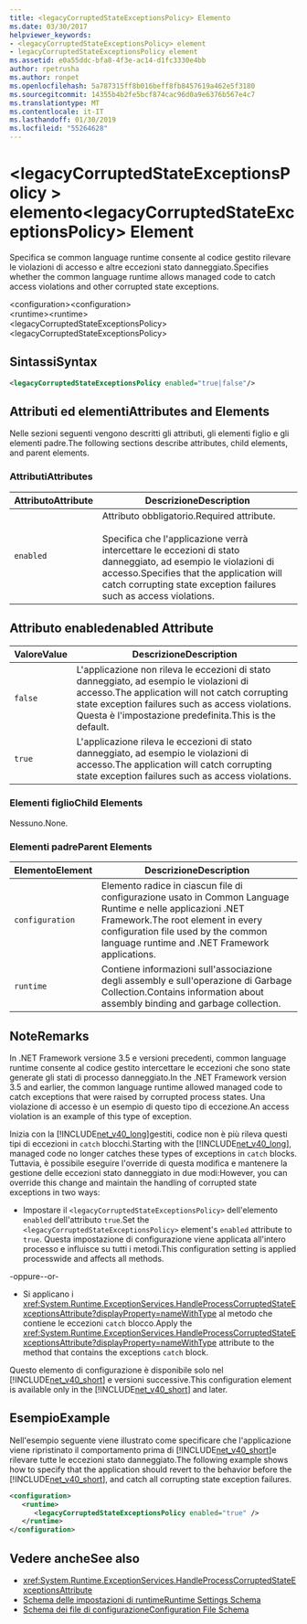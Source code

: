 ```yaml
---
title: <legacyCorruptedStateExceptionsPolicy> Elemento
ms.date: 03/30/2017
helpviewer_keywords:
- <legacyCorruptedStateExceptionsPolicy> element
- legacyCorruptedStateExceptionsPolicy element
ms.assetid: e0a55ddc-bfa8-4f3e-ac14-d1fc3330e4bb
author: rpetrusha
ms.author: ronpet
ms.openlocfilehash: 5a787315ff8b016beff8fb8457619a462e5f3180
ms.sourcegitcommit: 14355b4b2fe5bcf874cac96d0a9e6376b567e4c7
ms.translationtype: MT
ms.contentlocale: it-IT
ms.lasthandoff: 01/30/2019
ms.locfileid: "55264628"
---
```

# <a name="legacycorruptedstateexceptionspolicy-element"></a><span data-ttu-id="db2f4-102">\<legacyCorruptedStateExceptionsPolicy > elemento</span><span class="sxs-lookup"><span data-stu-id="db2f4-102">\<legacyCorruptedStateExceptionsPolicy> Element</span></span>
<span data-ttu-id="db2f4-103">Specifica se common language runtime consente al codice gestito rilevare le violazioni di accesso e altre eccezioni stato danneggiato.</span><span class="sxs-lookup"><span data-stu-id="db2f4-103">Specifies whether the common language runtime allows managed code to catch access violations and other corrupted state exceptions.</span></span>  
  
 <span data-ttu-id="db2f4-104">\<configuration></span><span class="sxs-lookup"><span data-stu-id="db2f4-104">\<configuration></span></span>  
<span data-ttu-id="db2f4-105">\<runtime></span><span class="sxs-lookup"><span data-stu-id="db2f4-105">\<runtime></span></span>  
<span data-ttu-id="db2f4-106">\<legacyCorruptedStateExceptionsPolicy></span><span class="sxs-lookup"><span data-stu-id="db2f4-106">\<legacyCorruptedStateExceptionsPolicy></span></span>  
  
## <a name="syntax"></a><span data-ttu-id="db2f4-107">Sintassi</span><span class="sxs-lookup"><span data-stu-id="db2f4-107">Syntax</span></span>  
  
```xml  
<legacyCorruptedStateExceptionsPolicy enabled="true|false"/>  
```  
  
## <a name="attributes-and-elements"></a><span data-ttu-id="db2f4-108">Attributi ed elementi</span><span class="sxs-lookup"><span data-stu-id="db2f4-108">Attributes and Elements</span></span>  
 <span data-ttu-id="db2f4-109">Nelle sezioni seguenti vengono descritti gli attributi, gli elementi figlio e gli elementi padre.</span><span class="sxs-lookup"><span data-stu-id="db2f4-109">The following sections describe attributes, child elements, and parent elements.</span></span>  
  
### <a name="attributes"></a><span data-ttu-id="db2f4-110">Attributi</span><span class="sxs-lookup"><span data-stu-id="db2f4-110">Attributes</span></span>  
  
|<span data-ttu-id="db2f4-111">Attributo</span><span class="sxs-lookup"><span data-stu-id="db2f4-111">Attribute</span></span>|<span data-ttu-id="db2f4-112">Descrizione</span><span class="sxs-lookup"><span data-stu-id="db2f4-112">Description</span></span>|  
|---------------|-----------------|  
|`enabled`|<span data-ttu-id="db2f4-113">Attributo obbligatorio.</span><span class="sxs-lookup"><span data-stu-id="db2f4-113">Required attribute.</span></span><br /><br /> <span data-ttu-id="db2f4-114">Specifica che l'applicazione verrà intercettare le eccezioni di stato danneggiato, ad esempio le violazioni di accesso.</span><span class="sxs-lookup"><span data-stu-id="db2f4-114">Specifies that the application will catch corrupting state exception failures such as access violations.</span></span>|  
  
## <a name="enabled-attribute"></a><span data-ttu-id="db2f4-115">Attributo enabled</span><span class="sxs-lookup"><span data-stu-id="db2f4-115">enabled Attribute</span></span>  
  
|<span data-ttu-id="db2f4-116">Valore</span><span class="sxs-lookup"><span data-stu-id="db2f4-116">Value</span></span>|<span data-ttu-id="db2f4-117">Descrizione</span><span class="sxs-lookup"><span data-stu-id="db2f4-117">Description</span></span>|  
|-----------|-----------------|  
|`false`|<span data-ttu-id="db2f4-118">L'applicazione non rileva le eccezioni di stato danneggiato, ad esempio le violazioni di accesso.</span><span class="sxs-lookup"><span data-stu-id="db2f4-118">The application will not catch corrupting state exception failures such as access violations.</span></span> <span data-ttu-id="db2f4-119">Questa è l'impostazione predefinita.</span><span class="sxs-lookup"><span data-stu-id="db2f4-119">This is the default.</span></span>|  
|`true`|<span data-ttu-id="db2f4-120">L'applicazione rileva le eccezioni di stato danneggiato, ad esempio le violazioni di accesso.</span><span class="sxs-lookup"><span data-stu-id="db2f4-120">The application will catch corrupting state exception failures such as access violations.</span></span>|  
  
### <a name="child-elements"></a><span data-ttu-id="db2f4-121">Elementi figlio</span><span class="sxs-lookup"><span data-stu-id="db2f4-121">Child Elements</span></span>  
 <span data-ttu-id="db2f4-122">Nessuno.</span><span class="sxs-lookup"><span data-stu-id="db2f4-122">None.</span></span>  
  
### <a name="parent-elements"></a><span data-ttu-id="db2f4-123">Elementi padre</span><span class="sxs-lookup"><span data-stu-id="db2f4-123">Parent Elements</span></span>  
  
|<span data-ttu-id="db2f4-124">Elemento</span><span class="sxs-lookup"><span data-stu-id="db2f4-124">Element</span></span>|<span data-ttu-id="db2f4-125">Descrizione</span><span class="sxs-lookup"><span data-stu-id="db2f4-125">Description</span></span>|  
|-------------|-----------------|  
|`configuration`|<span data-ttu-id="db2f4-126">Elemento radice in ciascun file di configurazione usato in Common Language Runtime e nelle applicazioni .NET Framework.</span><span class="sxs-lookup"><span data-stu-id="db2f4-126">The root element in every configuration file used by the common language runtime and .NET Framework applications.</span></span>|  
|`runtime`|<span data-ttu-id="db2f4-127">Contiene informazioni sull'associazione degli assembly e sull'operazione di Garbage Collection.</span><span class="sxs-lookup"><span data-stu-id="db2f4-127">Contains information about assembly binding and garbage collection.</span></span>|  
  
## <a name="remarks"></a><span data-ttu-id="db2f4-128">Note</span><span class="sxs-lookup"><span data-stu-id="db2f4-128">Remarks</span></span>  
 <span data-ttu-id="db2f4-129">In .NET Framework versione 3.5 e versioni precedenti, common language runtime consente al codice gestito intercettare le eccezioni che sono state generate gli stati di processo danneggiato.</span><span class="sxs-lookup"><span data-stu-id="db2f4-129">In the .NET Framework version 3.5 and earlier, the common language runtime allowed managed code to catch exceptions that were raised by corrupted process states.</span></span> <span data-ttu-id="db2f4-130">Una violazione di accesso è un esempio di questo tipo di eccezione.</span><span class="sxs-lookup"><span data-stu-id="db2f4-130">An access violation is an example of this type of exception.</span></span>  
  
 <span data-ttu-id="db2f4-131">Inizia con la [!INCLUDE[net_v40_long](../../../../../includes/net-v40-long-md.md)]gestiti, codice non è più rileva questi tipi di eccezioni in `catch` blocchi.</span><span class="sxs-lookup"><span data-stu-id="db2f4-131">Starting with the [!INCLUDE[net_v40_long](../../../../../includes/net-v40-long-md.md)], managed code no longer catches these types of exceptions in `catch` blocks.</span></span> <span data-ttu-id="db2f4-132">Tuttavia, è possibile eseguire l'override di questa modifica e mantenere la gestione delle eccezioni stato danneggiato in due modi:</span><span class="sxs-lookup"><span data-stu-id="db2f4-132">However, you can override this change and maintain the handling of corrupted state exceptions in two ways:</span></span>  
  
-   <span data-ttu-id="db2f4-133">Impostare il `<legacyCorruptedStateExceptionsPolicy>` dell'elemento `enabled` dell'attributo `true`.</span><span class="sxs-lookup"><span data-stu-id="db2f4-133">Set the `<legacyCorruptedStateExceptionsPolicy>` element's `enabled` attribute to `true`.</span></span> <span data-ttu-id="db2f4-134">Questa impostazione di configurazione viene applicata all'intero processo e influisce su tutti i metodi.</span><span class="sxs-lookup"><span data-stu-id="db2f4-134">This configuration setting is applied processwide and affects all methods.</span></span>  
  
 <span data-ttu-id="db2f4-135">-oppure-</span><span class="sxs-lookup"><span data-stu-id="db2f4-135">-or-</span></span>  
  
-   <span data-ttu-id="db2f4-136">Si applicano i <xref:System.Runtime.ExceptionServices.HandleProcessCorruptedStateExceptionsAttribute?displayProperty=nameWithType> al metodo che contiene le eccezioni `catch` blocco.</span><span class="sxs-lookup"><span data-stu-id="db2f4-136">Apply the <xref:System.Runtime.ExceptionServices.HandleProcessCorruptedStateExceptionsAttribute?displayProperty=nameWithType> attribute to the method that contains the exceptions `catch` block.</span></span>  
  
 <span data-ttu-id="db2f4-137">Questo elemento di configurazione è disponibile solo nel [!INCLUDE[net_v40_short](../../../../../includes/net-v40-short-md.md)] e versioni successive.</span><span class="sxs-lookup"><span data-stu-id="db2f4-137">This configuration element is available only in the [!INCLUDE[net_v40_short](../../../../../includes/net-v40-short-md.md)] and later.</span></span>  
  
## <a name="example"></a><span data-ttu-id="db2f4-138">Esempio</span><span class="sxs-lookup"><span data-stu-id="db2f4-138">Example</span></span>  
 <span data-ttu-id="db2f4-139">Nell'esempio seguente viene illustrato come specificare che l'applicazione viene ripristinato il comportamento prima di [!INCLUDE[net_v40_short](../../../../../includes/net-v40-short-md.md)]e rilevare tutte le eccezioni stato danneggiato.</span><span class="sxs-lookup"><span data-stu-id="db2f4-139">The following example shows how to specify that the application should revert to the behavior before the [!INCLUDE[net_v40_short](../../../../../includes/net-v40-short-md.md)], and catch all corrupting state exception failures.</span></span>  
  
```xml  
<configuration>  
   <runtime>  
      <legacyCorruptedStateExceptionsPolicy enabled="true" />  
   </runtime>  
</configuration>  
```  
  
## <a name="see-also"></a><span data-ttu-id="db2f4-140">Vedere anche</span><span class="sxs-lookup"><span data-stu-id="db2f4-140">See also</span></span>
- <xref:System.Runtime.ExceptionServices.HandleProcessCorruptedStateExceptionsAttribute>
- [<span data-ttu-id="db2f4-141">Schema delle impostazioni di runtime</span><span class="sxs-lookup"><span data-stu-id="db2f4-141">Runtime Settings Schema</span></span>](../../../../../docs/framework/configure-apps/file-schema/runtime/index.md)
- [<span data-ttu-id="db2f4-142">Schema dei file di configurazione</span><span class="sxs-lookup"><span data-stu-id="db2f4-142">Configuration File Schema</span></span>](../../../../../docs/framework/configure-apps/file-schema/index.md)
